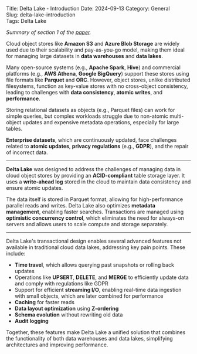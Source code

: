Title: Delta Lake - Introduction
Date: 2024-09-13
Category: General  
Slug: delta-lake-introduction  
Tags: Delta Lake  

*Summary of section 1 of the [paper](https://www.vldb.org/pvldb/vol13/p3411-armbrust.pdf).*

Cloud object stores like **Amazon S3** and **Azure Blob Storage** are widely used due to their scalability and pay-as-you-go model, making them ideal for managing large datasets in **data warehouses** and **data lakes**. 

Many open-source systems (e.g., **Apache Spark**, **Hive**) and commercial platforms (e.g., **AWS Athena**, **Google BigQuery**) support these stores using file formats like **Parquet** and **ORC**. However, object stores, unlike distributed filesystems, function as key-value stores with no cross-object consistency, leading to challenges with **data consistency**, **atomic writes**, and **performance**.

Storing relational datasets as objects (e.g., Parquet files) can work for simple queries, but complex workloads struggle due to non-atomic multi-object updates and expensive metadata operations, especially for large tables. 

**Enterprise datasets**, which are continuously updated, face challenges related to **atomic updates**, **privacy regulations** (e.g., **GDPR**), and the repair of incorrect data.

---

**Delta Lake** was designed to address the challenges of managing data in cloud object stores by providing an **ACID-compliant** table storage layer. It uses a **write-ahead log** stored in the cloud to maintain data consistency and ensure atomic updates. 

The data itself is stored in Parquet format, allowing for high-performance parallel reads and writes. Delta Lake also optimizes **metadata management**, enabling faster searches. Transactions are managed using **optimistic concurrency control**, which eliminates the need for always-on servers and allows users to scale compute and storage separately.

---

Delta Lake's transactional design enables several advanced features not available in traditional cloud data lakes, addressing key pain points. These include:

- **Time travel**, which allows querying past snapshots or rolling back updates
- Operations like **UPSERT**, **DELETE**, and **MERGE** to efficiently update data and comply with regulations like GDPR
- Support for efficient **streaming I/O**, enabling real-time data ingestion with small objects, which are later combined for performance
- **Caching** for faster reads
- **Data layout optimization** using **Z-ordering**
- **Schema evolution** without rewriting old data
- **Audit logging**

Together, these features make Delta Lake a unified solution that combines the functionality of both data warehouses and data lakes, simplifying architectures and improving performance.
